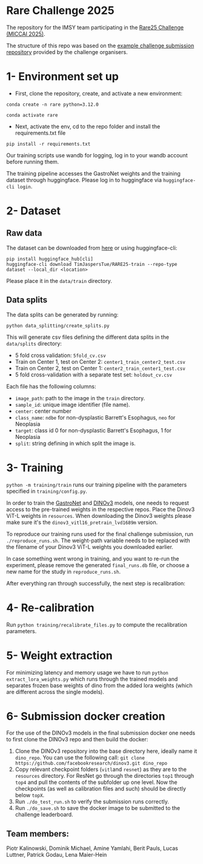 # Rare Challenge 2025
The repository for the IMSY team participating in the [Rare25 Challenge (MICCAI 2025)](https://rare25.grand-challenge.org/).

The structure of this repo was based on the [example challenge submission repository](https://github.com/TUE-VCA/RARE25-Submission) provided by the challenge organisers.

# 1- Environment set up

* First, clone the repository, create, and activate a new environment:
```
conda create -n rare python=3.12.0

conda activate rare
```
* Next, activate the env, cd to the repo folder and install the requirements.txt file
```
pip install -r requirements.txt
```
Our training scripts use wandb for logging, log in to your wandb account before running them.

The training pipeline accesses the GastroNet weights and the training dataset through huggingface. Please log in to huggingface via `huggingface-cli login`.

# 2- Dataset

## Raw data
The dataset can be downloaded from [here](https://huggingface.co/datasets/TimJaspersTue/RARE25-train) or using huggingface-cli:
```
pip install huggingface_hub[cli]
huggingface-cli download TimJaspersTue/RARE25-train --repo-type dataset --local_dir <location>
```

Please place it in the `data/train` directory.

## Data splits
The data splits can be generated by running:

```
python data_splitting/create_splits.py
```

This will generate csv files defining the different data splits in the `data/splits` directory:
* 5 fold cross validation: `5fold_cv.csv`
* Train on Center 1, test on Center 2: `center1_train_center2_test.csv`
* Train on Center 2, test on Center 1: `center2_train_center1_test.csv`
* 5 fold cross-validation with a separate test set: `holdout_cv.csv`


Each file has the following columns: 
* `image_path`: path to the image in the `train` directory.
* `sample_id`: unique image identifier (file name).
* `center`: center number
* `class_name`: `ndbe` for non-dysplastic Barrett's Esophagus, `neo` for Neoplasia
* `target`: class id 0 for non-dysplastic Barrett's Esophagus, 1 for Neoplasia
* `split`: string defining in which split the image is.


# 3- Training

`python -m training/train` runs our training pipeline with the parameters specified in `training/config.py`.

In order to train the [GastroNet](https://huggingface.co/tgwboers/GastroNet-5M_Pretrained_Weights) and [DINOv3](https://github.com/facebookresearch/dinov3) models, one needs to request access to the pre-trained weights in the respective repos. Place the Dinov3 ViT-L weights in `resources`. When downloading the Dinov3 weights please make sure it's the `dinov3_vitl16_pretrain_lvd1689m` version.

To reproduce our training runs used for the final challenge submission, run `./reproduce_runs.sh`. The weight-path variable needs to be replaced with the filename of your Dinov3 ViT-L weights you downloaded earlier.

In case something went wrong in training, and you want to re-run the experiment, please remove the generated `final_runs.db` file, or choose a new name for the study in `reproduce_runs.sh`.

After everything ran through successfully, the next step is recalibration:

# 4- Re-calibration

Run `python training/recalibrate_files.py` to compute the recalibration parameters.

# 5- Weight extraction

For minimizing latency and memory usage we have to run `python extract_lora_weights.py` which runs through the trained models and separates frozen base weights of dino from the added lora weights (which are different across the single models).

# 6- Submission docker creation

For the use of the DINOv3 models in the final submission docker one needs to first clone the DINOv3 repo and then build the docker:
1. Clone the DINOv3 repository into the base directory here, ideally name it `dino_repo`. You can use the following call: `git clone https://github.com/facebookresearch/dinov3.git dino_repo` 
2. Copy relevant checkpoint folders (`vitl`and `resnet`) as they are to the `resources` directory. For ResNet go through the directories `top1` through `top4` and pull the contents of the subfolder up one level. Now the checkpoints (as well as calibration files and such) should be directly below `topX`.
2. Run `./do_test_run.sh` to verify the submission runs correctly.
3. Run `./do_save.sh` to save the docker image to be submitted to the challenge leaderboard.

## Team members:
Piotr Kalinowski, Dominik Michael, Amine Yamlahi, Berit Pauls, Lucas Luttner, Patrick Godau, Lena Maier-Hein
